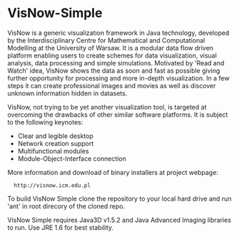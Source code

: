 VisNow-Simple
=============

VisNow is a generic visualization framework in Java technology, developed by 
the Interdisciplinary Centre for Mathematical and Computational Modelling at 
the University of Warsaw.
It is a modular data flow driven platform enabling users to create schemes 
for data visualization, visual analysis, data processing and simple simulations. 
Motivated by 'Read and Watch' idea, VisNow shows the data as soon and fast as 
possible giving further opportunity for processing and more in-depth visualization. 
In a few steps it can create professional images and movies as well as discover 
unknown information hidden in datasets.

VisNow, not trying to be yet another visualization tool, is targeted at overcoming 
the drawbacks of other similar software platforms. It is subject to the following 
keynotes:
 - Clear and legible desktop
 - Network creation support
 - Multifunctional modules
 - Module-Object-Interface connection


More information and download of binary installers at project webpage:

      http://visnow.icm.edu.pl

To build VisNow Simple clone the repository to your local hard drive and
run 'ant' in root direcory of the cloned repo.

VisNow Simple requires Java3D v1.5.2  and Java Advanced Imaging libraries to run.
Use JRE 1.6 for best stability.
